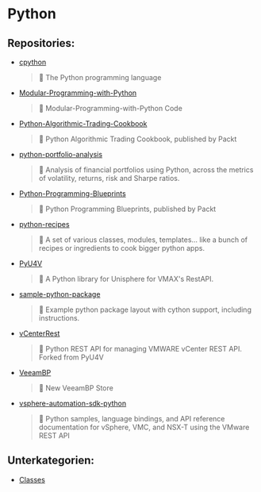# Python

## Repositories:
- [cpython]()
	> :memo: The Python programming language
- [Modular-Programming-with-Python]()
	> :memo: Modular-Programming-with-Python Code
- [Python-Algorithmic-Trading-Cookbook]()
	> :memo: Python Algorithmic Trading Cookbook, published by Packt
- [python-portfolio-analysis]()
	> :memo: Analysis of financial portfolios using Python, across the metrics of volatility, returns, risk and Sharpe ratios.
- [Python-Programming-Blueprints]()
	> :memo: Python Programming Blueprints, published by Packt
- [python-recipes]()
	> :memo: A set of various classes, modules, templates... like a bunch of recipes or ingredients to cook bigger python apps. 
- [PyU4V]()
	> :memo: A Python library for Unisphere for VMAX's RestAPI.
- [sample-python-package]()
	> :memo: Example python package layout with cython support, including instructions.
- [vCenterRest]()
	> :memo: Python REST API for managing VMWARE vCenter REST API.  Forked from PyU4V
- [VeeamBP]()
	> :memo: New VeeamBP Store
- [vsphere-automation-sdk-python]()
	> :memo: Python samples, language bindings, and API reference documentation for vSphere, VMC, and NSX-T using the VMware REST API

## Unterkategorien:
- [Classes](Classes)

